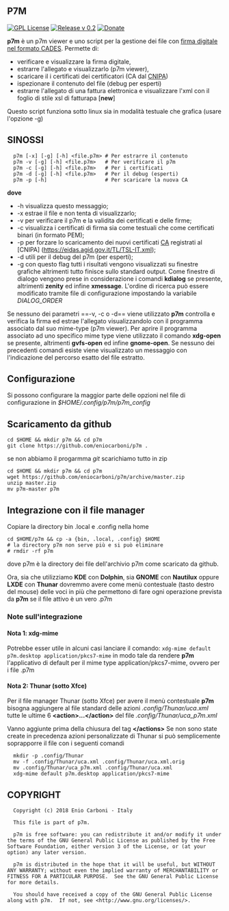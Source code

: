 ## P7M

[![GPL License](https://img.shields.io/badge/license-GPL-blue.svg)](https://www.gnu.org/licenses/)
[![Release v 0.2](https://img.shields.io/badge/release-v.0.2-green.svg)](https://github.com/eniocarboni/p7m)
[![Donate](https://img.shields.io/badge/Donate-PayPal-green.svg)](https://www.paypal.me/EnioCarboni/5)

**p7m** è un p7m viewer e uno script per la gestione dei file con [firma digitale nel formato CADES](https://quoll.it/firma-digitale-p7m-come-estrarre-il-contenuto/).
Permette di:
* verificare e visualizzare la firma digitale, 
* estrarre l'allegato e visualizzarlo (p7m viewer),
* scaricare il i certificati dei certificatori (CA dal [CNIPA](http://archivio.cnipa.gov.it/site/it-IT/))
* ispezionare il contenuto del file (debug per esperti)
* estrarre l'allegato di una fattura elettronica e visualizzare l'xml con il foglio di stile xsl di fatturapa [**new**]

Questo script funziona sotto linux sia in modalità testuale che grafica (usare l'opzione -g)

## SINOSSI
```
  p7m [-x] [-g] [-h] <file.p7m> # Per estrarre il contenuto
  p7m -v [-g] [-h] <file.p7m>   # Per verificare il p7m
  p7m -c [-g] [-h] <file.p7m>   # Per i certificati
  p7m -d [-g] [-h] <file.p7m>   # Per il debug (esperti)
  p7m -p [-h]                   # Per scaricare la nuova CA
```

**dove**
* -h
  visualizza questo messaggio;
* -x
  estrae il file e non tenta di visualizzarlo;
* -v
  per verificare il p7m e la validita dei certificati e delle firme;
* -c
  visualizza i certificati di firma sia come testuali che come certificati binari (in formato PEM);
* -p
  per forzare lo scaricamento dei nuovi certificati [CA](https://it.wikipedia.org/wiki/Certificate_authority) registrati al [CNIPA] (https://eidas.agid.gov.it/TL/TSL-IT.xml);
* -d
  utili per il debug del p7m (per esperti);
* -g
  con questo flag tutti i risultati vengono visualizzati su finestre grafiche altrimenti tutto finisce sullo standard output.
  Come finestre di dialogo vengono prese in considerazione i comandi **kdialog** se presente, altrimenti **zenity** ed infine **xmessage**.
  L'ordine di ricerca può essere modificato tramite file di configurazione impostando la variabile *DIALOG_ORDER*

Se nessuno dei parametri ==-v, -c o -d== viene utilizzato **p7m** controlla e verifica la firma ed estrae l'allegato visualizzandolo con il programma associato dal suo mime-type (p7m viewer).
Per aprire il programma associato ad uno specifico mime type viene utilizzato il comando **xdg-open** se presente, altrimenti **gvfs-open** ed infine **gnome-open**.
Se nessuno dei precedenti comandi esiste viene visualizzato un messaggio con l'indicazione del percorso esatto del file estratto.

## Configurazione
Si possono configurare la maggior parte delle opzioni nel file di configurazione in *$HOME/.config/p7m/p7m_config*
## Scaricamento da github
```
cd $HOME && mkdir p7m && cd p7m
git clone https://github.com/eniocarboni/p7m .
```
se non abbiamo il progarmma *git* scarichiamo tutto in zip
```
cd $HOME && mkdir p7m && cd p7m
wget https://github.com/eniocarboni/p7m/archive/master.zip
unzip master.zip
mv p7m-master p7m
```
## Integrazione con il file manager
Copiare la directory bin .local e .config nella home
```
cd $HOME/p7m && cp -a {bin, .local, .config} $HOME
# la directory p7m non serve più e si può eliminare
# rmdir -rf p7m
```
dove p7m è la directory dei file dell'archivio p7m come scaricato da github.

Ora, sia che utilizziamo **KDE** con **Dolphin**, sia **GNOME** con **Nautilux** oppure **LXDE** con **Thunar** dovremmo avere come menù contestuale (tasto destro del mouse) delle voci in più che permettono di fare ogni operazione prevista da **p7m** se il file attivo è un vero .p7m

### Note sull'integrazione

#### Nota 1: xdg-mime
Potrebbe esser utile in alcuni casi lanciare il comando:
```xdg-mime default p7m.desktop application/pkcs7-mime```
in modo tale da rendere **p7m** l'applicativo di default per il mime type application/pkcs7-mime, ovvero per i file .p7m

#### Nota 2: Thunar (sotto Xfce)
Per il file manager Thunar (sotto Xfce) per avere il menù contestuale **p7m** bisogna aggiungere al file standard delle azioni *.config/Thunar/uca.xml* tutte le ultime 6 **&lt;action>...&lt;/action>** del file *.config/Thunar/uca_p7m.xml*

Vanno aggiunte prima della chiusura del tag **&lt;/actions>**
Se non sono state create in precedenza azioni personalizzate di Thunar si può semplicemente soprapporre il file con i seguenti comandi
```
  mkdir -p .config/Thunar
  mv -f .config/Thunar/uca.xml .config/Thunar/uca.xml.orig
  mv .config/Thunar/uca_p7m.xml .config/Thunar/uca.xml
  xdg-mime default p7m.desktop application/pkcs7-mime
```
## COPYRIGHT

      Copyright (c) 2018 Enio Carboni - Italy

      This file is part of p7m.

      p7m is free software: you can redistribute it and/or modify it under the terms of the GNU General Public License as published by the Free Software Foundation, either version 3 of the License, or (at your option) any later version.

      p7m is distributed in the hope that it will be useful, but WITHOUT ANY WARRANTY; without even the implied warranty of MERCHANTABILITY or FITNESS FOR A PARTICULAR PURPOSE.  See the GNU General Public License for more details.

      You should have received a copy of the GNU General Public License along with p7m.  If not, see <http://www.gnu.org/licenses/>.



